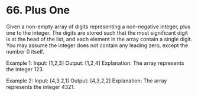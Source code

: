# 66. Plus One

Given a non-empty array of digits representing a non-negative integer, plus one to the integer.
The digits are stored such that the most significant digit is at the head of the list, and each element in the array contain a single digit.
You may assume the integer does not contain any leading zero, except the number 0 itself.

Example 1:
Input: [1,2,3]
Output: [1,2,4]
Explanation: The array represents the integer 123.

Example 2:
Input: [4,3,2,1]
Output: [4,3,2,2]
Explanation: The array represents the integer 4321.